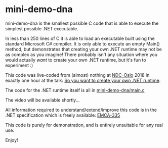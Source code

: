 # mini-demo-dna

mini-demo-dna is the smallest possible C code that is able to execute the simplest
possible .NET executable.

In less than 250 lines of C it is able to load an executable built using the
standard Microsoft C# compiler. It is only able to execute an empty Main() method,
but demonstrates that creating your own .NET runtime may not be as complex as you
imagine! There probably isn't any situation where you would actually *want* to
create your own  .NET runtime, but it's fun to experiment :)

This code was live-coded from (almost) nothing at [NDC-Oslo](https://ndcoslo.com/)
2018 in exactly one hour at the talk:
[So you want to create your own .NET runtime](https://ndcoslo.com/talk/so-you-want-to-create-your-own-net-runtime/).

The code for the .NET runtime itself is all in
[mini-demo-dna/main.c](https://github.com/chrisdunelm/DotNetAnywhere/blob/master/mini-demo-dna/mini-demo-dna/main.c)

The video will be available shortly...

All information required to understand/extend/improve this code is in the .NET
specification which is freely available:
[EMCA-335](https://www.ecma-international.org/publications/standards/Ecma-335.htm)

This code is purely for demonstration, and is entirely unsuitable for any real use.

Enjoy!
